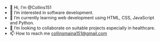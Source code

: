 - 👋 Hi, I’m @Collins151
- 👀 I’m interested in software development.
- 🌱 I’m currently learning web development using HTML, CSS, JavaScript and Python.
- 💞️ I’m looking to collaborate on suitable projects especially in healthcare.
- 📫 How to reach me collinsmaina151@gmail.com

<!---
Collins151/Collins151 is a ✨ special ✨ repository because its `README.md` (this file) appears on your GitHub profile.
You can click the Preview link to take a look at your changes.
--->
